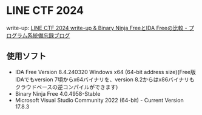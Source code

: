# LINE CTF 2024
write-up: [LINE CTF 2024 write-up & Binary Ninja FreeとIDA Freeの比較 - プログラム系統備忘録ブログ](https://tan.hatenadiary.jp/entry/2024/03/25/221137)

## 使用ソフト
- IDA Free Version 8.4.240320 Windows x64 (64-bit address size)(Free版IDAでもversion 7頃からx64バイナリを、version 8.2からはx86バイナリもクラウドベースの逆コンパイルができます)
- Binary Ninja Free 4.0.4958-Stable
- Microsoft Visual Studio Community 2022 (64-bit) - Current Version 17.8.3
